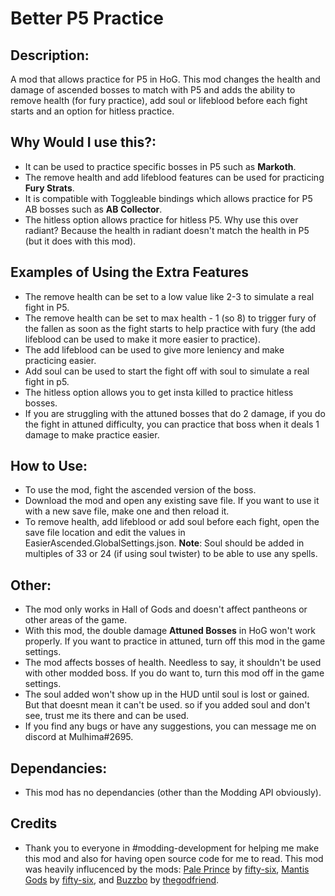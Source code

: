 # Better P5 Practice

## Description:
A mod that allows practice for P5 in HoG. This mod changes the health and damage of ascended bosses to match with P5 and adds the ability to remove health (for fury practice), add soul or lifeblood before each fight starts and an option for hitless practice.
  
## Why Would I use this?:
- It can be used to practice specific bosses in P5 such as **Markoth**.
- The remove health and add lifeblood features can be used for practicing **Fury Strats**.
- It is compatible with Toggleable bindings which allows practice for P5 AB bosses such as **AB Collector**.
- The hitless option allows practice for hitless P5. Why use this over radiant? Because the health in radiant doesn't match the health in P5 (but it does with this mod). 

## Examples of Using the Extra Features
- The remove health can be set to a low value like 2-3 to simulate a real fight in P5.
- The remove health can be set to max health - 1 (so 8) to trigger fury of the fallen as soon as the fight starts to help practice with fury (the add lifeblood can be used to make it more easier to practice).
- The add lifeblood can be used to give more leniency and make practicing easier.
- Add soul can be used to start the fight off with soul to simulate a real fight in p5.
- The hitless option allows you to get insta killed to practice hitless bosses.
- If you are struggling with the attuned bosses that do 2 damage, if you do the fight in attuned difficulty, you can practice that boss when it deals 1 damage to make practice easier.  

## How to Use:
- To use the mod, fight the ascended version of the boss.
- Download the mod and open any existing save file. If you want to use it with a new save file, make one and then reload it.
- To remove health, add lifeblood or add soul before each fight, open the save file location and edit the values in EasierAscended.GlobalSettings.json. **Note**: Soul should be added in multiples of 33 or 24 (if using soul twister) to be able to use any spells. 

## Other:
- The mod only works in Hall of Gods and doesn't affect pantheons or other areas of the game.
- With this mod, the double damage **Attuned Bosses** in HoG won't work properly. If you want to practice in attuned, turn off this mod in the game settings.
- The mod affects bosses of health. Needless to say, it shouldn't be used with other modded boss. If you do want to, turn this mod off in the game settings.
- The soul added won't show up in the HUD until soul is lost or gained. But that doesnt mean it can't be used. so if you added soul and don't see, trust me its there and can be used.
- If you find any bugs or have any suggestions, you can message me on discord at Mulhima#2695.

## Dependancies:
- This mod has no dependancies (other than the Modding API obviously).

## Credits
- Thank you to everyone in #modding-development for helping me make this mod and also for having open source code for me to read. This mod was heavily influcenced by the mods: [Pale Prince](https://github.com/fifty-six/HollowKnight.Pale-Prince) by [fifty-six](https://github.com/fifty-six), [Mantis Gods](https://github.com/fifty-six/HollowKnight.Mantis-Gods) by [fifty-six](https://github.com/fifty-six), and [Buzzbo](https://github.com/thegodfriend/buzzbo) by [thegodfriend](https://github.com/thegodfriend).

